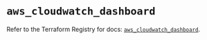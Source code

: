 # `aws_cloudwatch_dashboard`

Refer to the Terraform Registry for docs: [`aws_cloudwatch_dashboard`](https://registry.terraform.io/providers/hashicorp/aws/5.90.0/docs/resources/cloudwatch_dashboard).
